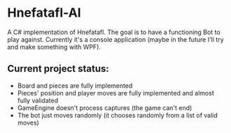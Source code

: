 # Hnefatafl-AI
A C# implementation of Hnefatafl. The goal is to have a functioning Bot to play against.
Currently it's a console application (maybe in the future I'll try and make something with WPF).

## Current project status:
  * Board and pieces are fully implemented
  * Pieces' position and player moves are fully implemented and almost fully validated
  * GameEngine doesn't process captures (the game can't end)
  * The bot just moves randomly (it chooses randomly from a list of valid moves)
